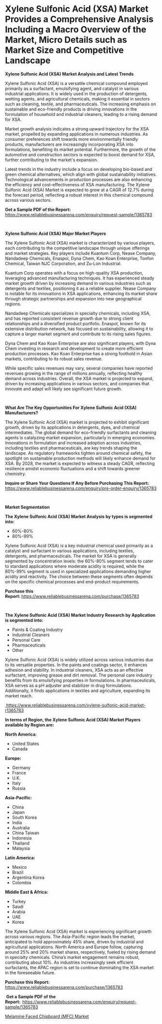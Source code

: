 <p><h1>Xylene Sulfonic Acid (XSA) Market Provides a Comprehensive Analysis Including a Macro Overview of the Market, Micro Details such as Market Size and Competitive Landscape</h1></p><p><strong>Xylene Sulfonic Acid (XSA) Market Analysis and Latest Trends</strong></p>
<p><p>Xylene Sulfonic Acid (XSA) is a versatile chemical compound employed primarily as a surfactant, emulsifying agent, and catalyst in various industrial applications. It is widely used in the production of detergents, wetting agents, and agricultural chemicals, making it essential in sectors such as cleaning, textile, and pharmaceuticals. The increasing emphasis on sustainable and eco-friendly products is driving innovations in the formulation of household and industrial cleaners, leading to a rising demand for XSA.</p><p>Market growth analysis indicates a strong upward trajectory for the XSA market, propelled by expanding applications in numerous industries. As consumer preferences shift towards more environmentally friendly products, manufacturers are increasingly incorporating XSA into formulations, benefiting its market potential. Furthermore, the growth of the automotive and construction sectors is expected to boost demand for XSA, further contributing to the market's expansion.</p><p>Latest trends in the industry include a focus on developing bio-based and green chemical alternatives, which align with global sustainability initiatives. Technological advancements in production processes are also enhancing the efficiency and cost-effectiveness of XSA manufacturing. The Xylene Sulfonic Acid (XSA) Market is expected to grow at a CAGR of 12.7% during the forecast period, reflecting a robust interest in this chemical compound across various sectors.</p></p>
<p><strong>Get a Sample PDF of the Report:&nbsp;</strong> <a href="https://www.reliablebusinessarena.com/enquiry/request-sample/1365783?utm_campaign=1990&utm_medium=2&utm_source=Github&utm_content=ia&utm_term=01022025&utm_id=xylene-sulfonic-acid-xsa">https://www.reliablebusinessarena.com/enquiry/request-sample/1365783</a></p>
<p>&nbsp;</p>
<p><strong>Xylene Sulfonic Acid (XSA) Major Market Players</strong></p>
<p><p>The Xylene Sulfonic Acid (XSA) market is characterized by various players, each contributing to the competitive landscape through unique offerings and market strategies. Key players include Kuantum Corp, Nease Company, Nandadeep Chemicals, Enaspol, Dyna Chem, Kao Koan Enterprise, Tonfon Chemical, Taiwan NJC Corporation, and Zu-Lon Industrial.</p><p>Kuantum Corp operates with a focus on high-quality XSA production, leveraging advanced manufacturing techniques. It has experienced steady market growth driven by increasing demand in various industries such as detergents and textiles, positioning it as a reliable supplier. Nease Company is notable for its innovations in XSA applications, enhancing its market share through strategic partnerships and expansion into new geographical regions.</p><p>Nandadeep Chemicals specializes in specialty chemicals, including XSA, and has reported consistent revenue growth due to strong client relationships and a diversified product portfolio. Enaspol, known for its extensive distribution network, has focused on sustainability, allowing it to capture a larger market segment and contribute to its rising sales figures.</p><p>Dyna Chem and Kao Koan Enterprise are also significant players, with Dyna Chem investing in research and development to create more efficient production processes. Kao Koan Enterprise has a strong foothold in Asian markets, contributing to its robust sales revenue.</p><p>While specific sales revenues may vary, several companies have reported revenues growing in the range of millions annually, reflecting healthy demand across industries. Overall, the XSA market is projected to expand, driven by increasing applications in various sectors, and companies that innovate and adapt will likely see significant future growth.</p></p>
<p>&nbsp;</p>
<p><strong>What Are The Key Opportunities For Xylene Sulfonic Acid (XSA) Manufacturers?</strong></p>
<p><p>The Xylene Sulfonic Acid (XSA) market is projected to exhibit significant growth, driven by its applications in detergents, dyes, and chemical intermediates. The global demand for eco-friendly surfactants and cleaning agents is catalyzing market expansion, particularly in emerging economies. Innovations in formulation and increased adoption across industries, including textiles and pharmaceuticals, are key trends shaping the landscape. As regulatory frameworks tighten around chemical safety, the spotlight on sustainable production methods will likely enhance demand for XSA. By 2028, the market is expected to witness a steady CAGR, reflecting resilience amidst economic fluctuations and a shift towards greener chemistry.</p></p>
<p><strong>Inquire or Share Your Questions If Any Before Purchasing This Report:</strong> <a href="https://www.reliablebusinessarena.com/enquiry/pre-order-enquiry/1365783?utm_campaign=1990&utm_medium=2&utm_source=Github&utm_content=ia&utm_term=01022025&utm_id=xylene-sulfonic-acid-xsa">https://www.reliablebusinessarena.com/enquiry/pre-order-enquiry/1365783</a></p>
<p>&nbsp;</p>
<p><strong>Market Segmentation</strong></p>
<p><strong>The Xylene Sulfonic Acid (XSA) Market Analysis by types is segmented into:</strong></p>
<p><ul><li>60%-80%</li><li>80%-99%</li></ul></p>
<p><p>Xylene Sulfonic Acid (XSA) is a key industrial chemical used primarily as a catalyst and surfactant in various applications, including textiles, detergents, and pharmaceuticals. The market for XSA is generally segmented by concentration levels: the 60%-80% segment tends to cater to standard applications where moderate acidity is required, while the 80%-99% segment is used in specialized applications demanding higher acidity and reactivity. The choice between these segments often depends on the specific chemical processes and end-product requirements.</p></p>
<p><strong>Purchase this Report:&nbsp;</strong><a href="https://www.reliablebusinessarena.com/purchase/1365783?utm_campaign=1990&utm_medium=2&utm_source=Github&utm_content=ia&utm_term=01022025&utm_id=xylene-sulfonic-acid-xsa">https://www.reliablebusinessarena.com/purchase/1365783</a></p>
<p>&nbsp;</p>
<p><strong>The Xylene Sulfonic Acid (XSA) Market Industry Research by Application is segmented into:</strong></p>
<p><ul><li>Paints & Coating Industry</li><li>Industrial Cleaners</li><li>Personal Care</li><li>Pharmaceuticals</li><li>Other</li></ul></p>
<p><p>Xylene Sulfonic Acid (XSA) is widely utilized across various industries due to its versatile properties. In the paints and coatings sector, it enhances adhesion and stability. In industrial cleaners, XSA acts as an effective surfactant, improving grease and dirt removal. The personal care industry benefits from its emulsifying properties in formulations. In pharmaceuticals, XSA serves as a pH adjuster and stabilizer in drug formulations. Additionally, it finds applications in textiles and agriculture, expanding its market reach.</p></p>
<p><a href="https://www.reliablebusinessarena.com/xylene-sulfonic-acid-market-r1365783?utm_campaign=1990&utm_medium=2&utm_source=Github&utm_content=ia&utm_term=01022025&utm_id=xylene-sulfonic-acid-xsa">&nbsp;https://www.reliablebusinessarena.com/xylene-sulfonic-acid-market-r1365783</a></p>
<p><strong>In terms of Region, the Xylene Sulfonic Acid (XSA) Market Players available by Region are:</strong></p>
<p>
    <p> <strong> North America: </strong>
        <ul>
            <li>United States</li>
            <li>Canada</li>
        </ul>
        </p> 
    <p> <strong> Europe: </strong>
        <ul>
            <li>Germany</li>
            <li>France</li>
            <li>U.K.</li>
            <li>Italy</li>
            <li>Russia</li>
        </ul>
        </p> 
    <p> <strong> Asia-Pacific: </strong>
        <ul>
            <li>China</li>
            <li>Japan</li>
            <li>South Korea</li>
            <li>India</li>
            <li>Australia</li>
            <li>China Taiwan</li>
            <li>Indonesia</li>
            <li>Thailand</li>
            <li>Malaysia</li>
        </ul>
        </p> 
    <p> <strong> Latin America: </strong>
        <ul>
            <li>Mexico</li>
            <li>Brazil</li>
            <li>Argentina Korea</li>
            <li>Colombia</li>
        </ul>
        </p> 
    <p> <strong> Middle East & Africa: </strong>
        <ul>
            <li>Turkey</li>
            <li>Saudi</li>
            <li>Arabia</li>
            <li>UAE</li>
            <li>Korea</li>
        </ul>
    </p>
    </p>
<p><p>The Xylene Sulfonic Acid (XSA) market is experiencing significant growth across various regions. The Asia-Pacific region leads the market, anticipated to hold approximately 45% share, driven by industrial and agricultural applications. North America and Europe follow, capturing around 25% and 20% market shares, respectively, fueled by rising demand in specialty chemicals. China’s market engagement remains robust, contributing about 10%. As industries increasingly seek efficient surfactants, the APAC region is set to continue dominating the XSA market in the foreseeable future.</p></p>
<p><strong>Purchase this Report: </strong><a href="https://www.reliablebusinessarena.com/purchase/1365783?utm_campaign=1990&utm_medium=2&utm_source=Github&utm_content=ia&utm_term=01022025&utm_id=xylene-sulfonic-acid-xsa">https://www.reliablebusinessarena.com/purchase/1365783</a></p>
<p>&nbsp;<strong>Get a Sample PDF of the Report:&nbsp;&nbsp;</strong><a href="https://www.reliablebusinessarena.com/enquiry/request-sample/1365783?utm_campaign=1990&utm_medium=2&utm_source=Github&utm_content=ia&utm_term=01022025&utm_id=xylene-sulfonic-acid-xsa">https://www.reliablebusinessarena.com/enquiry/request-sample/1365783</a></p>
<p><strong></strong></p>
<p><p><a href="https://github.com/MarciaRunte/Market-Research-Report-List-1/blob/main/melamine-faced-chipboard-mfc-market.md?utm_campaign=1990&utm_medium=2&utm_source=Github&utm_content=ia&utm_term=01022025&utm_id=xylene-sulfonic-acid-xsa">Melamine Faced Chipboard (MFC) Market</a></p></p>